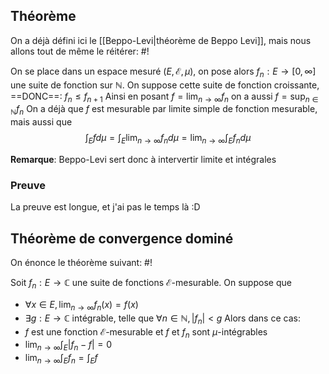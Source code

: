 ## Théorème
On a déjà défini ici le [[Beppo-Levi|théorème de Beppo Levi]], mais nous allons tout de même le réitérer: #!

On se place dans un espace mesuré $(E, \mathcal E, \mu)$, on pose alors $f_{n}: E \to [0, \infty]$ une suite de fonction sur $\mathbb{N}$. On suppose cette suite de fonction croissante, ==DONC==: $f_{n} \leq f_{n+1}$
Ainsi en posant $f = \lim_{ n \to \infty } f_{n}$ on a aussi $f = \sup_{n \in \mathbb{N}} f_{n}$
On a déjà que $f$ est mesurable par limite simple de fonction mesurable, mais aussi que $$
\int_{E}fd\mu = \int_{E}\lim_{ n \to \infty } f_{n}d\mu=\lim_{ n \to \infty } \int_{E} f_{n}d\mu
$$

**Remarque**: Beppo-Levi sert donc à intervertir limite et intégrales


### Preuve
La preuve est longue, et j'ai pas le temps là :D


## Théorème de convergence dominé
On énonce le théorème suivant: #!

Soit $f_{n}: E \to \mathbb{C}$ une suite de fonctions $\mathcal E$-mesurable. On suppose que
- $\forall x \in E, \lim_{ n \to \infty }f_{n}(x)=f(x)$
- $\exists g:E \to \mathbb{C}$ intégrable, telle que $\forall n \in \mathbb{N}, |f_{n}| < g$
Alors dans ce cas:
- $f$ est une fonction $\mathcal E$-mesurable et $f$ et $f_{n}$ sont $\mu$-intégrables
- $\lim_{ n \to \infty }\int_{E}|f_{n}-f| =0$
- $\lim_{ n \to \infty }\int_{E}f_{n}=\int_{E}f$

